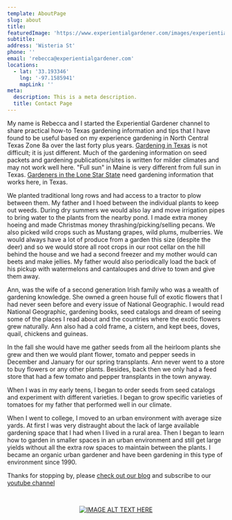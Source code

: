 ```yaml
---
template: AboutPage
slug: about
title: 
featuredImage: 'https://www.experientialgardener.com/images/experiential-gardener-blog-banner.jpg'
subtitle: 
address: 'Wisteria St'
phone: ''
email: 'rebecca@experientialgardener.com'
locations:
  - lat: '33.193346'
    lng: '-97.1585941'
    mapLink: ''
meta:
  description: This is a meta description.
  title: Contact Page
---
```

My name is Rebecca and I started the Experiential Gardener channel to share practical how-to Texas gardening information and tips that I have found to be useful based on my experience gardening in North Central Texas Zone 8a over the last forty plus years. <a href="https://itstimetexas.org/dads-tips-for-gardening-in-texas/" target="_blank" rel="noopener">Gardening in Texas</a> is not difficult; it is just different. Much of the gardening information on seed packets and gardening publications/sites is written for milder climates and may not work well here. "Full sun" in Maine is very different from full sun in Texas. <a href="http://texasgardenclubs.org/lone-star-gardener/" target="_blank" rel="noopener">Gardeners in the Lone Star State</a> need gardening information that works here, in Texas. 

We planted traditional long rows and had access to a tractor to plow between them. My father and I 
hoed between the individual plants to keep out weeds. During dry summers we would also lay and move 
irrigation pipes to bring water to the plants from the nearby pond. I made extra money hoeing and made 
Christmas money thrashing/picking/selling pecans. We also picked wild crops such as Mustang grapes, 
wild plums, mulberries. We would always have a lot of produce from a garden this size (despite the deer) 
and so we would store all root crops in our root cellar on the hill behind the house and we had a second 
freezer and my mother would can beets and make jellies. My father would also periodically load the 
back of his pickup with watermelons and cantaloupes and drive to town and give them away. ​

Ann, was the wife of a second generation Irish family who was a wealth of gardening knowledge. She 
owned a green house full of exotic flowers that I had never seen before and every issue of National 
Geographic. I would read National Geographic, gardening books, seed catalogs and dream of seeing 
some of the places I read about and the countries where the exotic flowers grew naturally. Ann also had 
a cold frame, a cistern, and kept bees, doves, quail, chickens and guineas. ​

In the fall she would have me gather seeds from all the heirloom plants she grew and then we would 
plant flower, tomato and pepper seeds in December and January for our spring transplants. Ann never 
went to a store to buy flowers or any other plants. Besides, back then we only had a feed store that had 
a few tomato and pepper transplants in the town anyway. ​

When I was in my early teens, I began to order seeds from seed catalogs and experiment with different 
varieties. I began to grow specific varieties of tomatoes for my father that performed well in our climate.​

When I went to college, I moved to an urban environment with average size yards. At first I was very 
distraught about the lack of large available gardening space that I had when I lived in a rural area. Then I 
began to learn how to garden in smaller spaces in an urban environment and still get large yields without 
all the extra row spaces to maintain between the plants. I became an organic urban gardener and have 
been gardening in this type of environment since 1990.


Thanks for stopping by, please [check out our blog](https://www.experientialgardener.com/blog/) and subscribe to our <a href="https://www.youtube.com/user/expgardener" target="_blank" rel="noopener">youtube channel</a>

<br>

<center>

[![IMAGE ALT TEXT HERE](https://www.experientialgardener.com/images/experiential-gardener-harvest-logo.jpg "Rebecca holding a weekly harvest from her own Urban Garden in Denton, Tx.")](https://www.experientialgardener.com/blog)


</center>

<br><br>